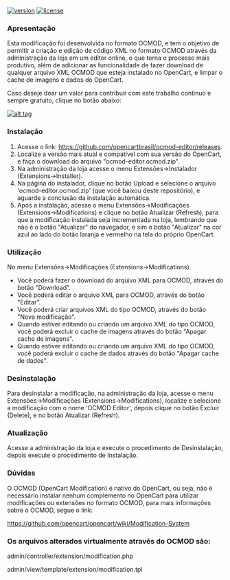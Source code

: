 [![version][versao-badge]][CHANGELOG] [![license][licenca-badge]][LICENSE]

### Apresentação

Esta modificação foi desenvolvida no formato OCMOD, e tem o objetivo de permitir a criação e edição de código XML no formato OCMOD através da administração da loja em um editor online, o que torna o processo mais produtivo, além de adicionar as funcionalidade de fazer download de qualquer arquivo XML OCMOD que esteja instalado no OpenCart, e limpar o cache de imagens e dados do OpenCart.

Caso deseje doar um valor para contribuir com este trabalho continuo e sempre gratuito, clique no botão abaixo:

[![alt tag](https://www.paypalobjects.com/pt_BR/BR/i/btn/btn_donateCC_LG.gif)](https://www.paypal.com/cgi-bin/webscr?cmd=_s-xclick&hosted_button_id=7G9TR9PXS6G5J)

### Instalação

 1. Acesse o link: https://github.com/opencartbrasil/ocmod-editor/releases.
 2. Localize a versão mais atual e compatível com sua versão do OpenCart, e faça o download do arquivo "ocmod-editor.ocmod.zip".
 3. Na administração da loja acesse o menu Extensões→Instalador (Extensions→Installer).
 4. Na página do instalador, clique no botão Upload e selecione o arquivo 'ocmod-editor.ocmod.zip' (que você baixou deste repositório), e aguarde a conclusão da instalação automática.
 5. Após a instalação, acesse o menu Extensões->Modificações (Extensions->Modifications) e clique no botão Atualizar (Refresh), para que a modificação instalada seja incrementada na loja, lembrando que não é o botão "Atualizar" do navegador, e sim o botão "Atualizar" na cor azul ao lado do botão laranja e vermelho na tela do próprio OpenCart.

### Utilização

No menu Extensões→Modificações (Extensions->Modifications).

- Você poderá fazer o download do arquivo XML para OCMOD, através do botão "Download".
- Você poderá editar o arquivo XML para OCMOD, através do botão "Editar".
- Você poderá criar arquivos XML do tipo OCMOD, através do botão "Nova modificação".
- Quando estiver editando ou criando um arquivo XML do tipo OCMOD, você poderá excluir o cache de imagens através do botão "Apagar cache de imagens".
- Quando estiver editando ou criando um arquivo XML do tipo OCMOD, você poderá excluir o cache de dados através do botão "Apagar cache de dados".

### Desinstalação

Para desinstalar a modificação, na administração da loja, acesse o menu Extensões→Modificações (Extensions→Modifications),  localize e selecione a modificação com o nome 'OCMOD Editor', depois clique no botão Excluir (Delete), e no botão Atualizar (Refresh).

### Atualização

Acesse a administração da loja e execute o procedimento de Desinstalação, depois execute o procedimento de Instalação.

### Dúvidas

O OCMOD (OpenCart Modification) é nativo do OpenCart, ou seja, não é necessário instalar nenhum complemento no OpenCart para utilizar modificações ou extensões no formato OCMOD, para mais informações sobre o OCMOD, segue o link:

https://github.com/opencart/opencart/wiki/Modification-System

### Os arquivos alterados virtualmente através do OCMOD são:

admin/controller/extension/modification.php

admin/view/template/extension/modification.tpl

[versao-badge]: https://img.shields.io/badge/versão-2.0.0-blue.svg
[CHANGELOG]: ./CHANGELOG.md
[licenca-badge]: https://img.shields.io/badge/licença-GPLv3-blue.svg
[LICENSE]: ./LICENSE
